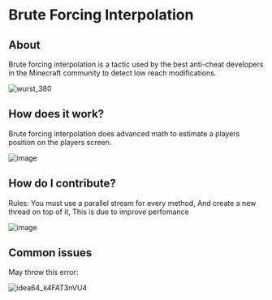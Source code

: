 # Brute Forcing Interpolation 

## About

Brute forcing interpolation is a tactic used by the best anti-cheat developers in the Minecraft community to detect low reach modifications.

![wurst_380](https://user-images.githubusercontent.com/50290580/122411084-256a6480-cf8d-11eb-9239-dfc5afb171fa.png)

## How does it work?

Brute forcing interpolation does advanced math to estimate a players position on the players screen.

![image](https://user-images.githubusercontent.com/50290580/122410309-79c11480-cf8c-11eb-95d6-14237c9587c5.png)

## How do I contribute?

Rules: You must use a parallel stream for every method, And create a new thread on top of it, This is due to improve perfomance

![image](https://user-images.githubusercontent.com/50290580/122411403-66fb0f80-cf8d-11eb-9757-f85e8c94366b.png)

## Common issues

May throw this error:

![idea64_k4FAT3nVU4](https://user-images.githubusercontent.com/67660019/122411666-37480980-cf85-11eb-9af1-33a20b1ca6ed.png)
